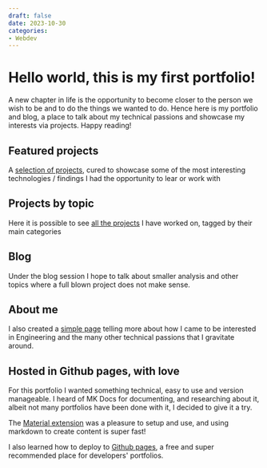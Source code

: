 ```yaml
---
draft: false 
date: 2023-10-30 
categories:
- Webdev
---
```

# Hello world, this is my first portfolio!

A new chapter in life is the opportunity to become closer to the person we wish to be and to do  the things we wanted to do. Hence here is my portfolio and blog, a place to talk about my technical passions and showcase my interests via projects. Happy reading!

<!-- more -->

## Featured projects

A [selection of projects](/portfolio/), cured to showcase some of the most interesting technologies / findings I had the opportunity to lear or work with

## Projects by topic

Here it is possible to see [all the projects](/portfolio/projects) I have worked on, tagged by their main categories

## Blog

Under the blog session I hope to talk about smaller analysis and other topics where a full blown project does not make sense.

## About me

I also created a [simple page](/portfolio/about) telling more about how I came to be interested in Engineering and the many other technical passions that I gravitate around.

## Hosted in Github pages, with love

For this portfolio I wanted something technical, easy to use and version manageable. I heard of MK Docs for documenting, and researching about it, albeit not many portfolios have been done with it, I decided to give it a try.

The [Material extension](https://squidfunk.github.io/mkdocs-material/) was a pleasure to setup and use, and using markdown to create content is super fast!

I also learned how to deploy to [Github pages](https://pages.github.com/), a free and super recommended place for developers' portfolios.